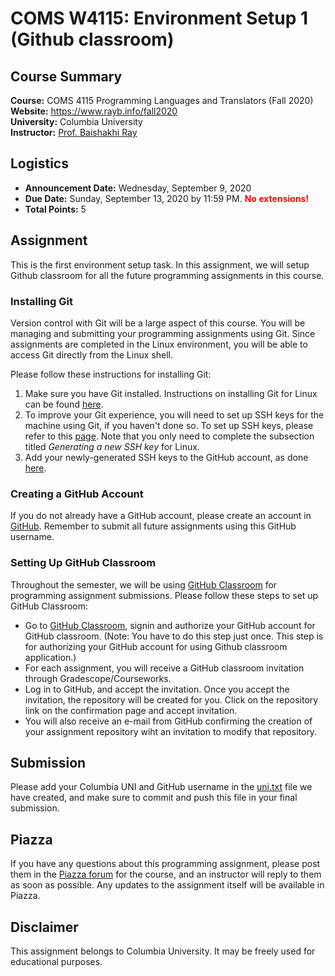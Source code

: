 
# COMS W4115: Environment Setup 1 (Github classroom)

## Course Summary

**Course:** COMS 4115 Programming Languages and Translators (Fall 2020)  
**Website:** https://www.rayb.info/fall2020  
**University:** Columbia University  
**Instructor:** [Prof. Baishakhi Ray](https://www.rayb.info/)


## Logistics
- **Announcement Date:** Wednesday, September 9, 2020
- **Due Date:** Sunday, September 13, 2020 by 11:59 PM. <font color="red">**No extensions!**</font>
- **Total Points:** 5


## Assignment

This is the first environment setup task. In this assignment, we will setup Github classroom for all the future programming assignments in this course. 


### Installing Git

Version control with Git will be a large aspect of this course. You will be managing and submitting your programming assignments using Git. Since assignments are completed in the Linux environment, you will be able to access Git directly from the Linux shell.

Please follow these instructions for installing Git:

1.  Make sure you have Git installed. Instructions on installing Git for Linux can be found [here](https://git-scm.com/book/en/v2/Getting-Started-Installing-Git).
2.  To improve your Git experience, you will need to set up SSH keys for the machine using Git, if you haven't done so. To set up SSH keys, please refer to this [page](https://docs.github.com/en/enterprise/2.20/user/github/authenticating-to-github/generating-a-new-ssh-key-and-adding-it-to-the-ssh-agent). Note that you only need to complete the subsection titled _Generating a new SSH key_ for Linux.
3.  Add your newly-generated SSH keys to the GitHub account, as done [here](https://docs.github.com/en/enterprise/2.20/user/github/authenticating-to-github/adding-a-new-ssh-key-to-your-github-account).


### Creating a GitHub Account

If you do not already have a GitHub account, please create an account in [GitHub](http://www.github.com/). Remember to submit all future assignments using this GitHub username.


### Setting Up GitHub Classroom

Throughout the semester, we will be using [GitHub Classroom](https://classroom.github.com/) for programming assignment submissions. Please follow these steps to set up GitHub Classroom:
* Go to [GitHub Classroom](https://classroom.github.com/), signin and authorize your GitHub account for GitHub classroom. (Note: You have to do this step just once. This step is for authorizing your GitHub account for using Github classroom application.) 
* For each assignment, you will receive a GitHub classroom invitation through Gradescope/Courseworks.
* Log in to GitHub, and accept the invitation. Once you accept the invitation, the repository will be created for you. Click on the repository link on the confirmation page and accept invitation.
* You will also receive an e-mail from GitHub confirming the creation of your assignment repository wiht an invitation to modify that repository. 

## Submission
Please add your Columbia UNI and GitHub username in the [uni.txt](uni.txt) file we have created, and make sure to commit and push this file in your final submission.

## Piazza

If you have any questions about this programming assignment, please post them in the [Piazza forum](https://piazza.com/class/kekhb0ii3uh23z?cid=7) for the course, and an instructor will reply to them as soon as possible. Any updates to the assignment itself will be available in Piazza.


## Disclaimer

This assignment belongs to Columbia University. It may be freely used for educational purposes.
